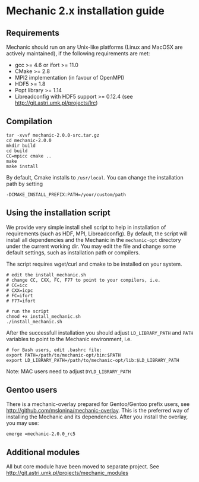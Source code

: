 Mechanic 2.x installation guide
===============================

Requirements
------------

Mechanic should run on any Unix-like platforms (Linux and MacOSX are actively
maintained), if the following requirements are met:

- gcc >= 4.6 or ifort >= 11.0
- CMake >= 2.8
- MPI2 implementation (in favour of OpenMPI)
- HDF5 >= 1.8
- Popt library >= 1.14
- Libreadconfig with HDF5 support >= 0.12.4 (see http://git.astri.umk.pl/projects/lrc)

Compilation
-----------

    tar -xvvf mechanic-2.0.0-src.tar.gz
    cd mechanic-2.0.0
    mkdir build
    cd build
    CC=mpicc cmake ..
    make
    make install

By default, Cmake installs to `/usr/local`. You can change the installation path by setting
    
    -DCMAKE_INSTALL_PREFIX:PATH=/your/custom/path

Using the installation script
-----------------------------

We provide very simple install shell script to help in installation of requirements (such as
HDF, MPI, Libreadconfig). By default, the script will install all dependencies and the
Mechanic in the `mechanic-opt` directory under the current working dir. You may edit the
file and change some default settings, such as installation path or compilers.

The script requires wget/curl and cmake to be installed on your system.

    # edit the install_mechanic.sh
    # change CC, CXX, FC, F77 to point to your compilers, i.e.
    # CC=icc
    # CXX=icpc
    # FC=ifort
    # F77=ifort

    # run the script
    chmod +x install_mechanic.sh
    ./install_mechanic.sh

After the successfull installation you should adjust `LD_LIBRARY_PATH` and `PATH` variables to
point to the Mechanic environment, i.e.

    # for Bash users, edit .bashrc file:
    export PATH=/path/to/mechanic-opt/bin:$PATH
    export LD_LIBRARY_PATH=/path/to/mechanic-opt/lib:$LD_LIBRARY_PATH

Note: MAC users need to adjust `DYLD_LIBRARY_PATH`

Gentoo users
------------

There is a mechanic-overlay prepared for Gentoo/Gentoo prefix users, see
http://github.com/mslonina/mechanic-overlay. This is the preferred way of installing the
Mechanic and its dependencies. After you install the overlay, you may use:

    emerge =mechanic-2.0.0_rc5

Additional modules
------------------

All but core module have been moved to separate project.
See http://git.astri.umk.pl/projects/mechanic_modules
